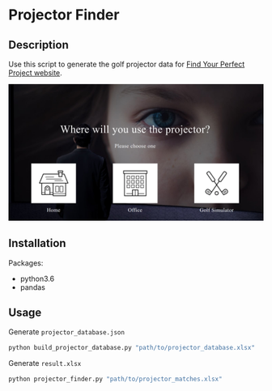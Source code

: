 # Projector Finder
## Description
Use this script to generate the golf projector data for [Find Your Perfect Project website](https://www.benq.com/en-us/projector/find-your-perfect-projector.html).  

<img src="docs/projector-finder-website.png" alt="projector-finder-website" width="600"/>

## Installation
Packages:
- python3.6
- pandas

## Usage
Generate `projector_database.json`  
```bash
python build_projector_database.py "path/to/projector_database.xlsx"
```

Generate `result.xlsx`  
```bash
python projector_finder.py "path/to/projector_matches.xlsx"
```
